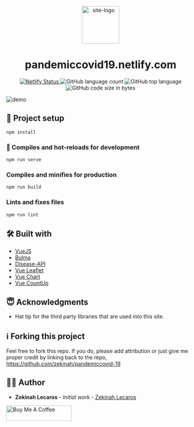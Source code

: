 
<div align="center">
  <img src="https://raw.githubusercontent.com/zekinah/pandemiccovid-19/master/public/img/unofficiallogo.png" width="100" alt="site-logo"/>
</div>
<h1 align="center">
  pandemiccovid19.netlify.com
</h1>
<p align="center">
  <a href="https://app.netlify.com/sites/pandemiccovid19/deploys" target="_blank">
    <img src="https://api.netlify.com/api/v1/badges/c778ec93-a2fd-4653-ad09-e56471b075d2/deploy-status" alt="Netlify Status" />
  </a>
  <img alt="GitHub language count" src="https://img.shields.io/github/languages/count/zekinah/pandemiccovid-19">
  <img alt="GitHub top language" src="https://img.shields.io/github/languages/top/zekinah/pandemiccovid-19">
  <img alt="GitHub code size in bytes" src="https://img.shields.io/github/languages/code-size/zekinah/pandemiccovid-19">
</p>

![demo](https://raw.githubusercontent.com/zekinah/pandemiccovid-19/master/public/img/preview.png)

## 📐 Project setup
```
npm install
```

### 🚀 Compiles and hot-reloads for development
```
npm run serve
```

### Compiles and minifies for production
```
npm run build
```

### Lints and fixes files
```
npm run lint
```

## 🛠 Built with
* [VueJS](https://vuejs.org/)
* [Bulma](http://bulma.io/)
* [Disease-API](https://github.com/disease-sh/API)
* [Vue Leaflet](https://github.com/vue-leaflet/Vue2Leaflet)
* [Vue Chart](https://github.com/apertureless/vue-chartjs)
* [Vue CountUp](https://github.com/xlsdg/vue-countup-v2)

## 😇 Acknowledgments
* Hat tip for the third party libraries that are used into this site.

## ℹ️ Forking this project
Feel free to fork this repo. If you do, please add attribution or just give me proper credit by linking back to the repo,
https://github.com/zekinah/pandemiccovid-19

## 👨‍💻 Author
* **Zekinah Lecaros** - *Initial work* - [Zekinah Lecaros](https://zekinahlecaros.com/)

<a href="https://www.buymeacoffee.com/zekinah" target="_blank"><img src="https://cdn.buymeacoffee.com/buttons/default-orange.png" alt="Buy Me A Coffee" height="41" width="174"></a>